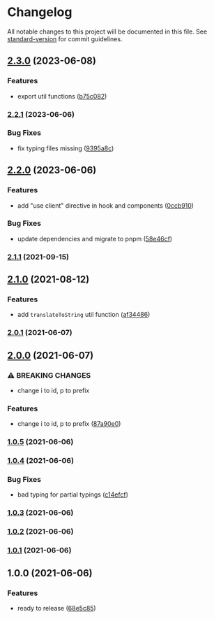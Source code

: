 # Changelog

All notable changes to this project will be documented in this file. See [standard-version](https://github.com/conventional-changelog/standard-version) for commit guidelines.

## [2.3.0](https://github.com/ddadaal/react-typed-i18n/compare/v2.2.1...v2.3.0) (2023-06-08)


### Features

* export util functions ([b75c082](https://github.com/ddadaal/react-typed-i18n/commit/b75c082c6bbd47098a26f27700316691606055f5))

### [2.2.1](https://github.com/ddadaal/react-typed-i18n/compare/v2.2.0...v2.2.1) (2023-06-06)


### Bug Fixes

* fix typing files missing ([9395a8c](https://github.com/ddadaal/react-typed-i18n/commit/9395a8c2938dd2d1d2f0ab6d2c8f0883a6f96d0a))

## [2.2.0](https://github.com/ddadaal/react-typed-i18n/compare/v2.1.1...v2.2.0) (2023-06-06)


### Features

* add "use client" directive in hook and components ([0ccb910](https://github.com/ddadaal/react-typed-i18n/commit/0ccb910c3a06c88487f6ba956bede665e5a15eb6))


### Bug Fixes

* update dependencies and migrate to pnpm ([58e46cf](https://github.com/ddadaal/react-typed-i18n/commit/58e46cfa9fc344d21b216f648f9a9dbb0a0e8cb0))

### [2.1.1](https://github.com/ddadaal/react-typed-i18n/compare/v2.1.0...v2.1.1) (2021-09-15)

## [2.1.0](https://github.com/ddadaal/react-typed-i18n/compare/v2.0.1...v2.1.0) (2021-08-12)


### Features

* add `translateToString` util function ([af34486](https://github.com/ddadaal/react-typed-i18n/commit/af34486abc16f0e853cc18e54219464158f20311))

### [2.0.1](https://github.com/ddadaal/react-typed-i18n/compare/v2.0.0...v2.0.1) (2021-06-07)

## [2.0.0](https://github.com/ddadaal/react-typed-i18n/compare/v1.0.5...v2.0.0) (2021-06-07)


### ⚠ BREAKING CHANGES

*  change i to id, p to prefix

### Features

*  change i to id, p to prefix ([87a90e0](https://github.com/ddadaal/react-typed-i18n/commit/87a90e000981481286e702a495f3e3cbb4d75048))

### [1.0.5](https://github.com/ddadaal/react-typed-i18n/compare/v1.0.4...v1.0.5) (2021-06-06)

### [1.0.4](https://github.com/ddadaal/react-typed-i18n/compare/v1.0.3...v1.0.4) (2021-06-06)


### Bug Fixes

* bad typing for partial typings ([c14efcf](https://github.com/ddadaal/react-typed-i18n/commit/c14efcfc2fbfe4015b5716ea62baed9a906539e6))

### [1.0.3](https://github.com/ddadaal/react-typed-i18n/compare/v1.0.2...v1.0.3) (2021-06-06)

### [1.0.2](https://github.com/ddadaal/react-typed-i18n/compare/v1.0.1...v1.0.2) (2021-06-06)

### [1.0.1](https://github.com/ddadaal/react-typed-i18n/compare/v1.0.0...v1.0.1) (2021-06-06)

## 1.0.0 (2021-06-06)


### Features

* ready to release ([68e5c85](https://github.com/ddadaal/react-typed-i18n/commit/68e5c85b57a441a807b71bd62f2dbb18a6ede7c2))
